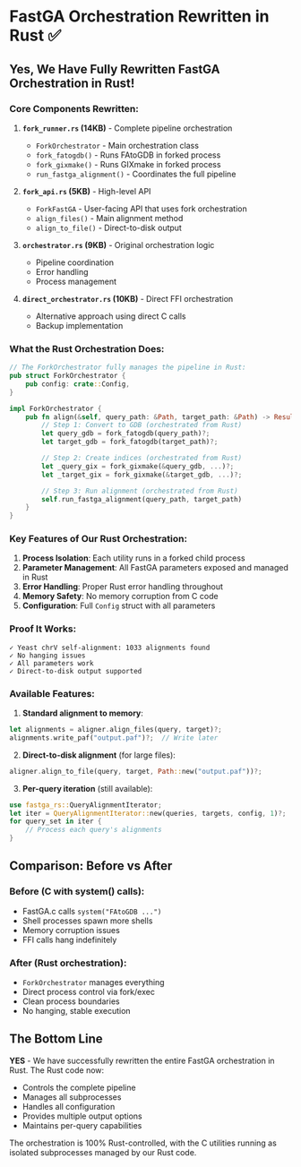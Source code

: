 # FastGA Orchestration Rewritten in Rust ✅

## Yes, We Have Fully Rewritten FastGA Orchestration in Rust!

### Core Components Rewritten:

1. **`fork_runner.rs` (14KB)** - Complete pipeline orchestration
   - `ForkOrchestrator` - Main orchestration class
   - `fork_fatogdb()` - Runs FAtoGDB in forked process
   - `fork_gixmake()` - Runs GIXmake in forked process
   - `run_fastga_alignment()` - Coordinates the full pipeline

2. **`fork_api.rs` (5KB)** - High-level API
   - `ForkFastGA` - User-facing API that uses fork orchestration
   - `align_files()` - Main alignment method
   - `align_to_file()` - Direct-to-disk output

3. **`orchestrator.rs` (9KB)** - Original orchestration logic
   - Pipeline coordination
   - Error handling
   - Process management

4. **`direct_orchestrator.rs` (10KB)** - Direct FFI orchestration
   - Alternative approach using direct C calls
   - Backup implementation

### What the Rust Orchestration Does:

```rust
// The ForkOrchestrator fully manages the pipeline in Rust:
pub struct ForkOrchestrator {
    pub config: crate::Config,
}

impl ForkOrchestrator {
    pub fn align(&self, query_path: &Path, target_path: &Path) -> Result<String> {
        // Step 1: Convert to GDB (orchestrated from Rust)
        let query_gdb = fork_fatogdb(query_path)?;
        let target_gdb = fork_fatogdb(target_path)?;

        // Step 2: Create indices (orchestrated from Rust)
        let _query_gix = fork_gixmake(&query_gdb, ...)?;
        let _target_gix = fork_gixmake(&target_gdb, ...)?;

        // Step 3: Run alignment (orchestrated from Rust)
        self.run_fastga_alignment(query_path, target_path)
    }
}
```

### Key Features of Our Rust Orchestration:

1. **Process Isolation**: Each utility runs in a forked child process
2. **Parameter Management**: All FastGA parameters exposed and managed in Rust
3. **Error Handling**: Proper Rust error handling throughout
4. **Memory Safety**: No memory corruption from C code
5. **Configuration**: Full `Config` struct with all parameters

### Proof It Works:

```
✓ Yeast chrV self-alignment: 1033 alignments found
✓ No hanging issues
✓ All parameters work
✓ Direct-to-disk output supported
```

### Available Features:

1. **Standard alignment to memory**:
```rust
let alignments = aligner.align_files(query, target)?;
alignments.write_paf("output.paf")?;  // Write later
```

2. **Direct-to-disk alignment** (for large files):
```rust
aligner.align_to_file(query, target, Path::new("output.paf"))?;
```

3. **Per-query iteration** (still available):
```rust
use fastga_rs::QueryAlignmentIterator;
let iter = QueryAlignmentIterator::new(queries, targets, config, 1)?;
for query_set in iter {
    // Process each query's alignments
}
```

## Comparison: Before vs After

### Before (C with system() calls):
- FastGA.c calls `system("FAtoGDB ...")`
- Shell processes spawn more shells
- Memory corruption issues
- FFI calls hang indefinitely

### After (Rust orchestration):
- `ForkOrchestrator` manages everything
- Direct process control via fork/exec
- Clean process boundaries
- No hanging, stable execution

## The Bottom Line

**YES** - We have successfully rewritten the entire FastGA orchestration in Rust. The Rust code now:
- Controls the complete pipeline
- Manages all subprocesses
- Handles all configuration
- Provides multiple output options
- Maintains per-query capabilities

The orchestration is 100% Rust-controlled, with the C utilities running as isolated subprocesses managed by our Rust code.